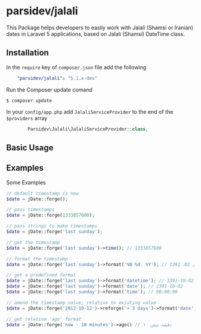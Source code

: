 parsidev/jalali
======

This Package helps developers to easily work with Jalali (Shamsi or Iranian) dates in Laravel 5 applications, based on Jalali (Shamsi) DateTime class.

<a name="installation"></a>
## Installation

In the `require` key of `composer.json` file add the following

```yml
    "parsidev/jalali": "5.1.x-dev"
```

Run the Composer update comand

    $ composer update

In your `config/app.php` add `JalaliServiceProvider` to the end of the `$providers` array

```php
        Parsidev\Jalali\JalaliServiceProvider::class,
```

<a name="basic-usage"></a>
## Basic Usage
## Examples ##

Some Examples

```php
// default timestamp is now
$date = jDate::forge();

// pass timestamps
$date = jDate::forge(1333857600);

// pass strings to make timestamps
$date = jDate::forge('last sunday');

// get the timestamp
$date = jDate::forge('last sunday')->time(); // 1333857600

// format the timestamp
$date = jDate::forge('last sunday')->format('%B %d، %Y'); // دی 02، 1391

// get a predefined format
$date = jDate::forge('last sunday')->format('datetime'); // 1391-10-02 00:00:00
$date = jDate::forge('last sunday')->format('date'); // 1391-10-02
$date = jDate::forge('last sunday')->format('time'); // 00:00:00

// amend the timestamp value, relative to existing value
$date = jDate::forge('2012-10-12')->reforge('+ 3 days')->format('date'); // 1391-07-24

// get relative 'ago' format
$date = jDate::forge('now - 10 minutes')->ago() // ۱۰ دقیقه پیش
```
